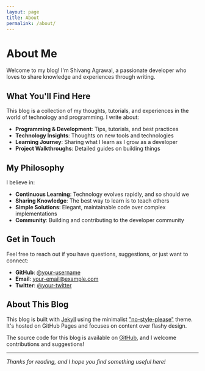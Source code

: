 ```yaml
---
layout: page
title: About
permalink: /about/
---
```


# About Me

Welcome to my blog! I'm Shivang Agrawal, a passionate developer who loves to share knowledge and experiences through writing.

## What You'll Find Here

This blog is a collection of my thoughts, tutorials, and experiences in the world of technology and programming. I write about:

- **Programming & Development**: Tips, tutorials, and best practices
- **Technology Insights**: Thoughts on new tools and technologies
- **Learning Journey**: Sharing what I learn as I grow as a developer
- **Project Walkthroughs**: Detailed guides on building things

## My Philosophy

I believe in:
- **Continuous Learning**: Technology evolves rapidly, and so should we
- **Sharing Knowledge**: The best way to learn is to teach others
- **Simple Solutions**: Elegant, maintainable code over complex implementations
- **Community**: Building and contributing to the developer community

## Get in Touch

Feel free to reach out if you have questions, suggestions, or just want to connect:

- **GitHub**: [@your-username](https://github.com/your-username)
- **Email**: your-email@example.com
- **Twitter**: [@your-twitter](https://twitter.com/your-twitter)

## About This Blog

This blog is built with [Jekyll](https://jekyllrb.com/) using the minimalist ["no-style-please"](https://github.com/riggraz/no-style-please) theme. It's hosted on GitHub Pages and focuses on content over flashy design.

The source code for this blog is available on [GitHub](https://github.com/your-username/your-repo), and I welcome contributions and suggestions!

---

*Thanks for reading, and I hope you find something useful here!*
